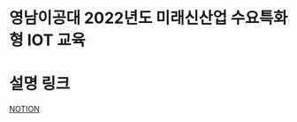 # 영남이공대 2022년도 미래신산업 수요특화형 IOT 교육

# 설명 링크 
  [NOTION](https://ordem.notion.site/Autonomous-Car-6c6c817a56584c5bb9a752da25ea9ab2?pvs=4)
